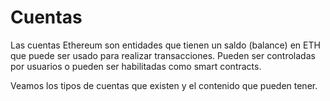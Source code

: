 # Cuentas

Las cuentas Ethereum son entidades que tienen un saldo (balance) en ETH que puede ser usado para realizar transacciones. Pueden ser controladas por usuarios o pueden ser habilitadas como smart contracts.

Veamos los tipos de cuentas que existen y el contenido que pueden tener.
